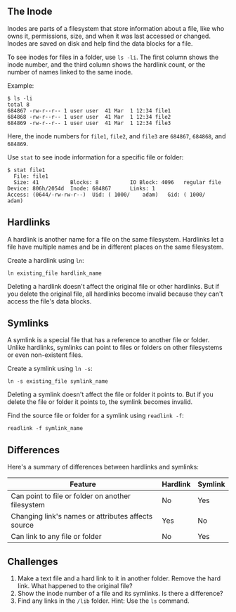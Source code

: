 ## The Inode

Inodes are parts of a filesystem that store information about a file, like who owns it, permissions, size, and when it was last accessed or changed. Inodes are saved on disk and help find the data blocks for a file.

To see inodes for files in a folder, use `ls -li`. The first column shows the inode number, and the third column shows the hardlink count, or the number of names linked to the same inode.

Example:

```
$ ls -li
total 8
684867 -rw-r--r-- 1 user user  41 Mar  1 12:34 file1
684868 -rw-r--r-- 1 user user  41 Mar  1 12:34 file2
684869 -rw-r--r-- 1 user user  41 Mar  1 12:34 file3
```

Here, the inode numbers for `file1`, `file2`, and `file3` are `684867`, `684868`, and `684869`.

Use `stat` to see inode information for a specific file or folder:

```
$ stat file1
  File: file1
  Size: 41        	Blocks: 8          IO Block: 4096   regular file
Device: 806h/2054d	Inode: 684867      Links: 1
Access: (0644/-rw-rw-r--)  Uid: ( 1000/    adam)   Gid: ( 1000/    adam)
```

## Hardlinks

A hardlink is another name for a file on the same filesystem. Hardlinks let a file have multiple names and be in different places on the same filesystem.

Create a hardlink using `ln`:

```
ln existing_file hardlink_name
```

Deleting a hardlink doesn't affect the original file or other hardlinks. But if you delete the original file, all hardlinks become invalid because they can't access the file's data blocks.

## Symlinks

A symlink is a special file that has a reference to another file or folder. Unlike hardlinks, symlinks can point to files or folders on other filesystems or even non-existent files.

Create a symlink using `ln -s`:

```
ln -s existing_file symlink_name
```

Deleting a symlink doesn't affect the file or folder it points to. But if you delete the file or folder it points to, the symlink becomes invalid.

Find the source file or folder for a symlink using `readlink -f`:

```
readlink -f symlink_name
```

## Differences

Here's a summary of differences between hardlinks and symlinks:

| Feature | Hardlink | Symlink |
| --- | --- | --- |
| Can point to file or folder on another filesystem | No | Yes | 
| Changing link's names or attributes affects source | Yes | No |
| Can link to any file or folder | No | Yes |

## Challenges

1. Make a text file and a hard link to it in another folder. Remove the hard link. What happened to the original file?
2. Show the inode number of a file and its symlinks. Is there a difference?
3. Find any links in the `/lib` folder. Hint: Use the `ls` command.

